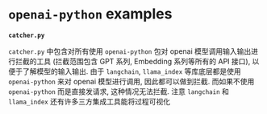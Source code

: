 # `openai-python` examples

**`catcher.py`**

`catcher.py` 中包含对所有使用 `openai-python` 包对 openai 模型调用输入输出进行拦截的工具 (拦截范围包含 GPT 系列, Embedding 系列等所有的 API 接口), 以便于了解模型的输入输出. 由于 `langchain`, `llama_index` 等库底层都是使用 `openai-python` 来对 openai 模型进行调用, 因此都可以做到拦截. 而如果不使用 `openai-python` 而是直接发请求, 这种情况无法拦截. 注意 `langchain` 和 `llama_index` 还有许多三方集成工具能将过程可视化 